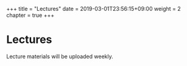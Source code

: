 +++
title = "Lectures"
date = 2019-03-01T23:56:15+09:00
weight = 2
chapter = true
+++

# Lectures
Lecture materials will be uploaded weekly.
